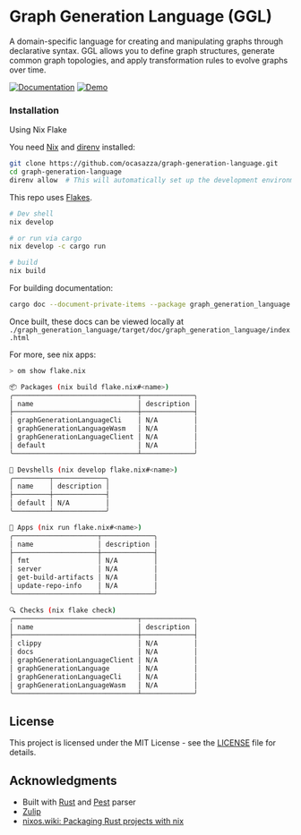 # Graph Generation Language (GGL)

A domain-specific language for creating and manipulating graphs through declarative syntax. GGL allows you to define graph structures, generate common graph topologies, and apply transformation rules to evolve graphs over time.

[![Documentation](https://img.shields.io/badge/docs-latest-blue)](https://ocasazza.github.io/graph_generation_language/rustdoc/share/doc/graph_generation_language/index.html)
[![Demo](https://img.shields.io/badge/demo)](https://ocasazza.github.io/graph_generation_language/demo/index.html)

### Installation

Using Nix Flake

You need [Nix](https://nixos.org/download.html) and [direnv](https://direnv.net/) installed:

```bash
git clone https://github.com/ocasazza/graph-generation-language.git
cd graph-generation-language
direnv allow  # This will automatically set up the development environment
```

This repo uses [Flakes](https://nixos.asia/en/flakes).

```bash
# Dev shell
nix develop

# or run via cargo
nix develop -c cargo run

# build
nix build
```

For building documentation:

```bash
cargo doc --document-private-items --package graph_generation_language --all-features
```

Once built, these docs can be viewed locally at `./graph_generation_language/target/doc/graph_generation_language/index.html`

For more, see nix apps:

```bash
> om show flake.nix

📦 Packages (nix build flake.nix#<name>)
╭───────────────────────────────┬─────────────╮
│ name                          │ description │
├───────────────────────────────┼─────────────┤
│ graphGenerationLanguageCli    │ N/A         │
│ graphGenerationLanguageWasm   │ N/A         │
│ graphGenerationLanguageClient │ N/A         │
│ default                       │ N/A         │
╰───────────────────────────────┴─────────────╯

🐚 Devshells (nix develop flake.nix#<name>)
╭─────────┬─────────────╮
│ name    │ description │
├─────────┼─────────────┤
│ default │ N/A         │
╰─────────┴─────────────╯

🚀 Apps (nix run flake.nix#<name>)
╭─────────────────────┬─────────────╮
│ name                │ description │
├─────────────────────┼─────────────┤
│ fmt                 │ N/A         │
│ server              │ N/A         │
│ get-build-artifacts │ N/A         │
│ update-repo-info    │ N/A         │
╰─────────────────────┴─────────────╯

🔍 Checks (nix flake check)
╭───────────────────────────────┬─────────────╮
│ name                          │ description │
├───────────────────────────────┼─────────────┤
│ clippy                        │ N/A         │
│ docs                          │ N/A         │
│ graphGenerationLanguageClient │ N/A         │
│ graphGenerationLanguage       │ N/A         │
│ graphGenerationLanguageCli    │ N/A         │
│ graphGenerationLanguageWasm   │ N/A         │
╰───────────────────────────────┴─────────────╯
```

## License

This project is licensed under the MIT License - see the [LICENSE](LICENSE) file for details.

## Acknowledgments

- Built with [Rust](https://www.rust-lang.org/) and [Pest](https://pest.rs/) parser
- [Zulip](https://nixos.zulipchat.com/#narrow/stream/413950-nix)
- [nixos.wiki: Packaging Rust projects with nix](https://nixos.wiki/wiki/Rust#Packaging_Rust_projects_with_nix)
